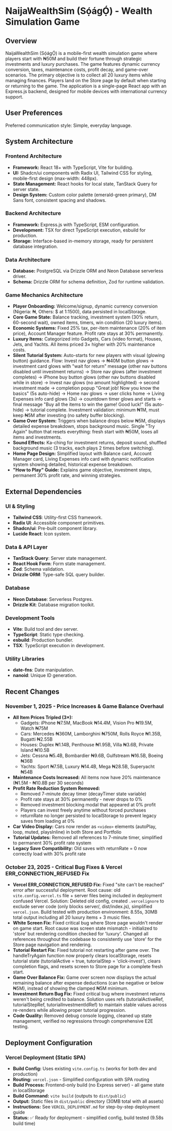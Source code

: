 # NaijaWealthSim (Sọ́ágỌ́) - Wealth Simulation Game

## Overview

NaijaWealthSim (Sọ́ágỌ́) is a mobile-first wealth simulation game where players start with ₦50M and build their fortune through strategic investments and luxury purchases. The game features dynamic currency conversion, taxes, maintenance costs, profit decay, and game-over scenarios. The primary objective is to collect all 20 luxury items while managing finances. Players land on the Store page by default when starting or returning to the game. The application is a single-page React app with an Express.js backend, designed for mobile devices with international currency support.

## User Preferences

Preferred communication style: Simple, everyday language.

## System Architecture

### Frontend Architecture
- **Framework:** React 18+ with TypeScript, Vite for building.
- **UI:** Shadcn/ui components with Radix UI, Tailwind CSS for styling, mobile-first design (max-width: 448px).
- **State Management:** React hooks for local state, TanStack Query for server state.
- **Design System:** Custom color palette (emerald-green primary), DM Sans font, consistent spacing and shadows.

### Backend Architecture
- **Framework:** Express.js with TypeScript, ESM configuration.
- **Development:** TSX for direct TypeScript execution, esbuild for production.
- **Storage:** Interface-based in-memory storage, ready for persistent database integration.

### Data Architecture
- **Database:** PostgreSQL via Drizzle ORM and Neon Database serverless driver.
- **Schema:** Drizzle ORM for schema definition, Zod for runtime validation.

### Game Mechanics Architecture
- **Player Onboarding:** Welcome/signup, dynamic currency conversion (Nigeria: ₦, Others: $ at 1:1500), data persisted in localStorage.
- **Core Game State:** Balance tracking, investment system (30% return, 60-second wait), owned items, timers, win condition (20 luxury items).
- **Economic Systems:** Fixed 25% tax, per-item maintenance (20% of item price), Account Manager feature. Profit rate stays at 30% permanently.
- **Luxury Items:** Categorized into Gadgets, Cars (video format), Houses, Jets, and Yachts. All items priced 3× higher with 20% maintenance costs.
- **Silent Tutorial System:** Auto-starts for new players with visual (glowing button) guidance. Flow: Invest nav glows → ₦40M button glows → investment card glows with "wait for return" message (other nav buttons disabled until investment returns) → Store nav glows (after investment completes) → iPhone buy button glows (other nav buttons disabled while in store) → Invest nav glows (no amount highlighted) → second investment made → completion popup "Great job! Now you know the basics" (5s auto-hide) → Home nav glows → user clicks home → Living Expenses info card glows (3s) → countdown timer glows and starts → final message "Buy all the items to win the game! Good luck!" (5s auto-hide) → tutorial complete. Investment validation: minimum ₦1M, must keep ₦5M after investing (no safety buffer blocking).
- **Game Over System:** Triggers when balance drops below ₦5M, displays detailed expense breakdown, stops background music. Single "Try Again" button that resets everything: fresh start with ₦50M, loses all items and investments.
- **Sound Effects:** Ka-ching for investment returns, deposit sound, shuffled background music (3 tracks, each plays 2 times before switching).
- **Home Page Design:** Simplified layout with Balance card, Account Manager card, Living Expenses info card with dynamic notification system showing detailed, historical expense breakdown.
- **"How to Play" Guide:** Explains game objective, investment steps, permanent 30% profit rate, and winning strategies.

## External Dependencies

### UI & Styling
- **Tailwind CSS**: Utility-first CSS framework.
- **Radix UI**: Accessible component primitives.
- **Shadcn/ui**: Pre-built component library.
- **Lucide React**: Icon system.

### Data & API Layer
- **TanStack Query**: Server state management.
- **React Hook Form**: Form state management.
- **Zod**: Schema validation.
- **Drizzle ORM**: Type-safe SQL query builder.

### Database
- **Neon Database**: Serverless Postgres.
- **Drizzle Kit**: Database migration toolkit.

### Development Tools
- **Vite**: Build tool and dev server.
- **TypeScript**: Static type checking.
- **esbuild**: Production bundler.
- **TSX**: TypeScript execution in development.

### Utility Libraries
- **date-fns**: Date manipulation.
- **nanoid**: Unique ID generation.

## Recent Changes

### November 1, 2025 - Price Increases & Game Balance Overhaul
- **All Item Prices Tripled (3×):**
  - Gadgets: iPhone ₦7.5M, MacBook ₦14.4M, Vision Pro ₦19.5M, Watch ₦75M
  - Cars: Mercedes ₦360M, Lamborghini ₦750M, Rolls Royce ₦1.35B, Bugatti ₦2.55B
  - Houses: Duplex ₦1.14B, Penthouse ₦1.95B, Villa ₦3.6B, Private Island ₦10.5B
  - Jets: Cessna ₦5.4B, Bombardier ₦9.6B, Gulfstream ₦16.5B, Boeing ₦36B
  - Yachts: Sport ₦7.5B, Luxury ₦14.4B, Mega ₦28.5B, Superyacht ₦54B
- **Maintenance Costs Increased:** All items now have 20% maintenance (₦1.5M - ₦10.8B per 30 seconds)
- **Profit Rate Reduction System Removed:** 
  - Removed 7-minute decay timer (decayTimer state variable)
  - Profit rate stays at 30% permanently - never drops to 0%
  - Removed investment blocking modal that appeared at 0% profit
  - Players can invest freely anytime without forced purchases
  - returnRate no longer persisted to localStorage to prevent legacy saves from loading at 0%
- **Car Video Display:** Cars now render as `<video>` elements (autoPlay, loop, muted, playsInline) in both Store and Portfolio
- **Tutorial Updates:** Removed all references to 7-minute timer, simplified to permanent 30% profit rate system
- **Legacy Save Compatibility:** Old saves with returnRate = 0 now correctly load with 30% profit rate

### October 23, 2025 - Critical Bug Fixes & Vercel ERR_CONNECTION_REFUSED Fix
- **Vercel ERR_CONNECTION_REFUSED Fix:** Fixed "site can't be reached" error after successful deployment. Root cause: old `vite.config.vercel.ts` file + server files being included in deployment confused Vercel. Solution: Deleted old config, created `.vercelignore` to exclude server code (only blocks server/, dist/index.js), simplified `vercel.json`. Build tested with production environment: 8.55s, 30MB total output including all 20 luxury items + 3 music files.
- **White Screen Fix:** Fixed critical bug where Store page wouldn't render on game start. Root cause was screen state mismatch - initialized to 'store' but rendering condition checked for 'luxury'. Changed all references throughout the codebase to consistently use 'store' for the Store page navigation and rendering.
- **Tutorial Restart Fix:** Fixed tutorial not restarting after game over. The handleTryAgain function now properly clears localStorage, resets tutorial state (tutorialActive = true, tutorialStep = 'click-invest'), clears completion flags, and resets screen to Store page for a complete fresh start.
- **Game Over Balance Fix:** Game over screen now displays the actual remaining balance after expense deductions (can be negative or below ₦5M), instead of showing the clamped ₦5M minimum.
- **Investment Return Bug Fix:** Fixed critical bug where investment returns weren't being credited to balance. Solution uses refs (tutorialActiveRef, tutorialStepRef, tutorialInvestmentIdRef) to maintain stable values across re-renders while allowing proper tutorial progression.
- **Code Quality:** Removed debug console logging, cleaned up state management, verified no regressions through comprehensive E2E testing.

## Deployment Configuration

### Vercel Deployment (Static SPA)
- **Build Config:** Uses existing `vite.config.ts` (works for both dev and production)
- **Routing:** `vercel.json` - Simplified configuration with SPA routing
- **Build Process:** Frontend-only build (no Express server) - all game state in localStorage
- **Build Command:** `vite build` (outputs to `dist/public`)
- **Output:** Static files in `dist/public` directory (30MB total with all assets)
- **Instructions:** See `VERCEL_DEPLOYMENT.md` for step-by-step deployment guide
- **Status:** ✅ Ready for deployment - simplified config, build tested (9.58s build time)